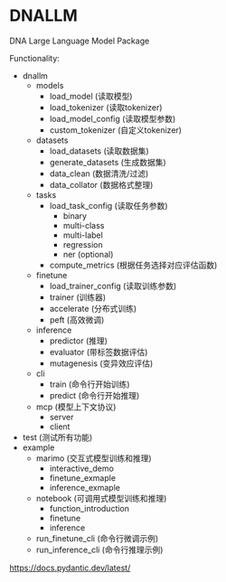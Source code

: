 # DNALLM
DNA Large Language Model Package

Functionality:
- dnallm
  - models
    * load_model (读取模型)
    * load_tokenizer (读取tokenizer)
    * load_model_config (读取模型参数)
    * custom_tokenizer (自定义tokenizer)
  - datasets
    * load_datasets (读取数据集)
    * generate_datasets (生成数据集)
    * data_clean (数据清洗/过滤)
    * data_collator (数据格式整理)
  - tasks
    * load_task_config (读取任务参数)
      * binary
      * multi-class
      * multi-label
      * regression
      * ner (optional)
    * compute_metrics (根据任务选择对应评估函数)
  - finetune
    * load_trainer_config (读取训练参数)
    * trainer (训练器)
    * accelerate (分布式训练)
    * peft (高效微调)
  - inference
    * predictor (推理)
    * evaluator (带标签数据评估)
    * mutagenesis (变异效应评估)
  - cli
    * train (命令行开始训练)
    * predict (命令行开始推理)
  - mcp (模型上下文协议)
    * server
    * client
- test (测试所有功能)
- example
  - marimo (交互式模型训练和推理)
    - interactive_demo
    - finetune_exmaple
    - inference_exmaple
  - notebook (可调用式模型训练和推理)
    - function_introduction
    - finetune
    - inference
  - run_finetune_cli (命令行微调示例)
  - run_inference_cli (命令行推理示例)

https://docs.pydantic.dev/latest/
